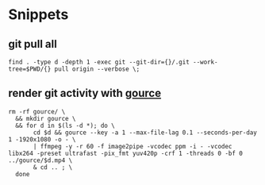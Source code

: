 # Snippets

## git pull all

```
find . -type d -depth 1 -exec git --git-dir={}/.git --work-tree=$PWD/{} pull origin --verbose \;
```

## render git activity with [gource](https://gource.io)

```
rm -rf gource/ \
  && mkdir gource \
  && for d in $(ls -d *); do \
       cd $d && gource --key -a 1 --max-file-lag 0.1 --seconds-per-day 1 -1920x1080 -o - \
       | ffmpeg -y -r 60 -f image2pipe -vcodec ppm -i - -vcodec libx264 -preset ultrafast -pix_fmt yuv420p -crf 1 -threads 0 -bf 0 ../gource/$d.mp4 \
       & cd .. ; \
  done
```
